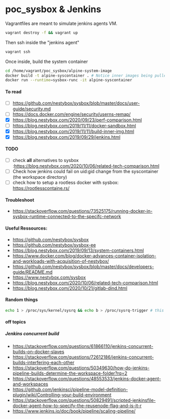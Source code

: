 # poc_sysbox & Jenkins

Vagrantfiles are meant to simulate jenkins agents VM.
```sh
vagrant destroy -f && vagrant up
```
Then ssh inside the "jenkins agent"
```sh
vagrant ssh
```

Once inside, build the system container
```sh
cd /home/vagrant/poc_sysbox/alpine-system-image
docker build -t alpine-syscontainer . # Notice inner images being pulled
docker run --runtime=sysbox-runc -it alpine-syscontainer
```

#### To read
- [ ] https://github.com/nestybox/sysbox/blob/master/docs/user-guide/security.md
- [ ] https://docs.docker.com/engine/security/userns-remap/
- [x] https://blog.nestybox.com/2020/09/23/perf-comparison.html
- [ ] https://blog.nestybox.com/2019/11/11/docker-sandbox.html
- [x] https://blog.nestybox.com/2019/11/11/build-inner-img.html
- [x] https://blog.nestybox.com/2019/09/29/jenkins.html

#### TODO
- [ ] check **all** alternatives to sysbox :https://blog.nestybox.com/2020/10/06/related-tech-comparison.html
- [ ] Check how jenkins could fail on uid:gid change from the syscontainer (the workspace directory)
- [ ] check how to setup a rootless docker with sysbox: https://rootlesscontaine.rs/

#### Troubleshoot
- https://stackoverflow.com/questions/73525175/running-docker-in-sysbox-runtime-connected-to-the-specifc-network
#### Useful Ressources:
- https://github.com/nestybox/sysbox
- https://github.com/nestybox/sysbox-ee
- https://blog.nestybox.com/2019/09/13/system-containers.html
- https://www.docker.com/blog/docker-advances-container-isolation-and-workloads-with-acquisition-of-nestybox/
- https://github.com/nestybox/sysbox/blob/master/docs/developers-guide/README.md
- https://www.nestybox.com/sysbox
- https://blog.nestybox.com/2020/10/06/related-tech-comparison.html
- https://blog.nestybox.com/2020/10/21/gitlab-dind.html


#### Random things

```sh
echo 1 > /proc/sys/kernel/sysrq && echo b > /proc/sysrq-trigger # this reboot the host if the container is privileged... too bad !
```

#### off topics
##### Jenkins concurrent build
- https://stackoverflow.com/questions/61866110/jenkins-concurrent-builds-on-docker-slaves
- https://stackoverflow.com/questions/72612186/jenkins-concurrent-builds-interfering-each-other
- https://stackoverflow.com/questions/50349630/how-do-jenkins-pipeline-builds-determine-the-workspace-folder?rq=2
- https://stackoverflow.com/questions/48553533/jenkins-docker-agent-and-workspaces
- https://github.com/jenkinsci/pipeline-model-definition-plugin/wiki/Controlling-your-build-environment
- https://stackoverflow.com/questions/50829491/scripted-jenkinsfile-docker-agent-how-to-specify-the-reusenode-flag-and-is-it-r
- https://www.jenkins.io/doc/book/pipeline/scaling-pipeline/
